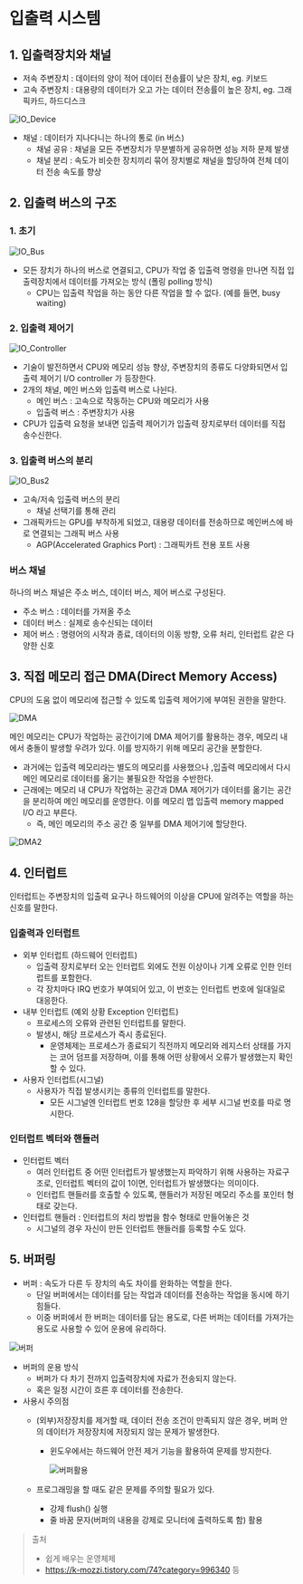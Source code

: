 # **입출력 시스템**

## **1. 입출력장치와 채널**

- 저속 주변장치 : 데이터의 양이 적어 데이터 전송률이 낮은 장치, eg. 키보드
- 고속 주변장치 : 대용량의 데이터가 오고 가는 데이터 전송률이 높은 장치, eg. 그래픽카드, 하드디스크

![IO_Device](images/IOSystem/01.png)

- 채널 : 데이터가 지나다니는 하나의 통로 (in 버스)
    - 채널 공유 : 채널을 모든 주변장치가 무분별하게 공유하면 성능 저하 문제 발생
    - 채널 분리 : 속도가 비슷한 장치끼리 묶어 장치별로 채널을 할당하여 전체 데이터 전송 속도를 향상

## **2. 입출력 버스의 구조**

### 1. 초기

![IO_Bus](images/IOSystem/02.png)

- 모든 장치가 하나의 버스로 연결되고, CPU가 작업 중 입출력 명령을 만나면 직접 입출력장치에서 데이터를 가져오는 방식 (폴링 polling 방식)
    - CPU는 입출력 작업을 하는 동안 다른 작업을 할 수 없다. (예를 들면, busy waiting)

### 2. 입출력 제어기

![IO_Controller](images/IOSystem/03.png)

- 기술이 발전하면서 CPU와 메모리 성능 향상, 주변장치의 종류도 다양화되면서 입출력 제어기 I/O controller 가 등장한다.
- 2개의 채널, 메인 버스와 입출력 버스로 나뉜다.
    - 메인 버스 : 고속으로 작동하는 CPU와 메모리가 사용
    - 입출력 버스 : 주변장치가 사용
- CPU가 입출력 요청을 보내면 입출력 제어기가 입출력 장치로부터 데이터를 직접 송수신한다.

### 3. 입출력 버스의 분리

![IO_Bus2](images/IOSystem/04.png)

- 고속/저속 입출력 버스의 분리
    - 채널 선택기를 통해 관리
- 그래픽카드는 GPU를 부착하게 되었고, 대용량 데이터를 전송하므로 메인버스에 바로 연결되는 그래픽 버스 사용
    - AGP(Accelerated Graphics Port) : 그래픽카트 전용 포트 사용

### 버스 채널

하나의 버스 채널은 주소 버스, 데이터 버스, 제어 버스로 구성된다.

- 주소 버스 : 데이터를 가져올 주소
- 데이터 버스 : 실제로 송수신되는 데이터
- 제어 버스 : 명령어의 시작과 종료, 데이터의 이동 방향, 오류 처리, 인터럽트 같은 다양한 신호

## 3. 직접 메모리 접근 DMA(Direct Memory Access)

CPU의 도움 없이 메모리에 접근할 수 있도록 입출력 제어기에 부여된 권한을 말한다.

![DMA](images/IOSystem/05.png)

메인 메모리는 CPU가 작업하는 공간이기에 DMA 제어기를 활용하는 경우, 메모리 내에서 충돌이 발생할 우려가 있다. 이를 방지하기 위해 메모리 공간을 분할한다.

- 과거에는 입출력 메모리라는 별도의 메모리를 사용했으나 ,입출력 메모리에서 다시 메인 메모리로 데이터를 옮기는 불필요한 작업을 수반한다.
- 근래에는 메모리 내 CPU가 작업하는 공간과 DMA 제어기가 데이터를 옮기는 공간을 분리하여 메인 메모리를 운영한다. 이를 메모리 맵 입출력 memory mapped I/O 라고 부른다.
    - 즉, 메인 메모리의 주소 공간 중 일부를 DMA 제어기에 할당한다.

![DMA2](images/IOSystem/06.png)

## 4. 인터럽트

인터럽트는 주변장치의 입출력 요구나 하드웨어의 이상을 CPU에 알려주는 역할을 하는 신호를 말한다.

### 입출력과 인터럽트

- 외부 인터럽트 (하드웨어 인터럽트)
    - 입출력 장치로부터 오는 인터럽트 외에도 전원 이상이나 기계 오류로 인한 인터럽트를 포함한다.
    - 각 장치마다 IRQ 번호가 부여되어 있고, 이 번호는 인터럽트 번호에 일대일로 대응한다.
- 내부 인터럽트 (예외 상황 Exception 인터럽트)
    - 프로세스의 오류와 관련된 인터럽트를 말한다.
    - 발생시, 해당 프로세스가 즉시 종료된다.
        - 운영체제는 프로세스가 종료되기 직전까지 메모리와 레지스터 상태를 가지는 코어 덤프를 저장하며, 이를 통해 어떤 상황에서 오류가 발생했는지 확인할 수 있다.
- 사용자 인터럽트(시그널)
    - 사용자가 직접 발생시키는 종류의 인터럽트를 말한다.
        - 모든 시그널엔 인터럽트 번호 128을 할당한 후 세부 시그널 번호를 따로 명시한다.

### 인터럽트 벡터와 핸들러

- 인터럽트 벡터
    - 여러 인터럽트 중 어떤 인터럽트가 발생했는지 파악하기 위해 사용하는 자료구조로, 인터럽트 벡터의 값이 1이면, 인터럽트가 발생했다는 의미이다.
    - 인터럽트 핸들러를 호출할 수 있도록, 핸들러가 저장된 메모리 주소를 포인터 형태로 갖는다.
- 인터럽트 핸들러 : 인터럽트의 처리 방법을 함수 형태로 만들어놓은 것
    - 시그널의 경우 자신이 만든 인터럽트 핸들러를 등록할 수도 있다.

## 5. 버퍼링

- 버퍼 : 속도가 다른 두 장치의 속도 차이를 완화하는 역할을 한다.
    - 단일 버퍼에서는 데이터를 담는 작업과 데이터를 전송하는 작업을 동시에 하기 힘들다.
    - 이중 버퍼에서 한 버퍼는 데이터를 담는 용도로, 다른 버퍼는 데이터를 가져가는 용도로 사용할 수 있어 운용에 유리하다.

![버퍼](images/IOSystem/07.png)

- 버퍼의 운용 방식
    - 버퍼가 다 차기 전까지 입출력장치에 자료가 전송되지 않는다.
    - 혹은 일정 시간이 흐른 후 데이터를 전송한다.
- 사용시 주의점
    - (외부)저장장치를 제거할 때,  데이터 전송 조건이 만족되지 않은 경우, 버퍼 안의 데이터가 저장장치에 저장되지 않는 문제가 발생한다.
        - 윈도우에서는 하드웨어 안전 제거 기능을 활용하여 문제를 방지한다.
            
            ![버퍼활용](images/IOSystem/08.png)
            
    - 프로그래밍을 할 때도 같은 문제를 주의할 필요가 있다.
        - 강제 flush() 실행
        - 줄 바꿈 문자(버퍼의 내용을 강제로 모니터에 출력하도록 함) 활용

> 출처
> - 쉽게 배우는 운영체제
> - https://k-mozzi.tistory.com/74?category=996340 등
 
